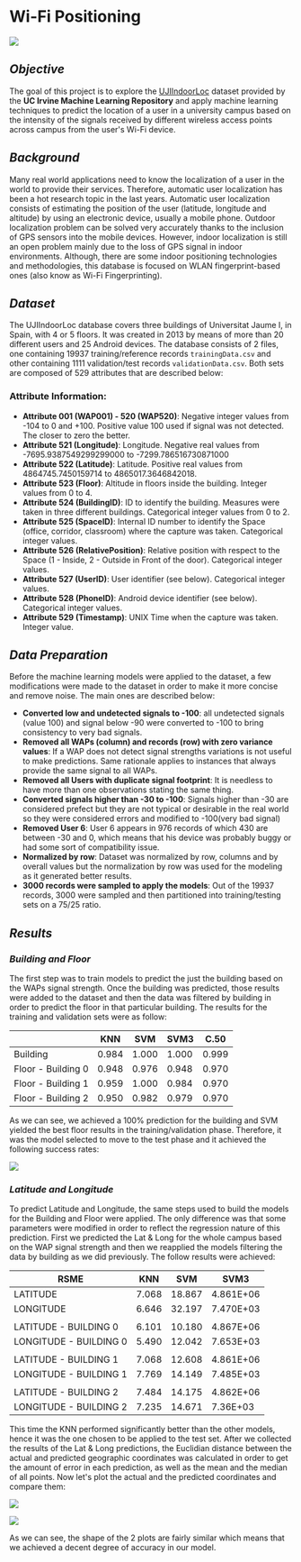 # **Wi-Fi Positioning**
![](/images/dom_jaime.png)

## _Objective_
The goal of this project is to explore the [UJIIndoorLoc](https://archive.ics.uci.edu/ml/datasets/ujiindoorloc) dataset provided by the **UC Irvine Machine Learning Repository** and apply machine learning techniques to predict the location of a user in a university campus based on the intensity of the signals received by different wireless access points across campus from the user's Wi-Fi device.

## _Background_

Many real world applications need to know the localization of a user in the world to provide their services. Therefore, automatic user localization has been a hot research topic in the last years. Automatic user localization consists of estimating the position of the user (latitude, longitude and altitude) by using an electronic device, usually a mobile phone. Outdoor localization problem can be solved very accurately thanks to the inclusion of GPS sensors into the mobile devices. However, indoor localization is still an open problem mainly due to the loss of GPS signal in indoor environments. Although, there are some indoor positioning technologies and methodologies, this database is focused on WLAN fingerprint-based ones (also know as Wi-Fi Fingerprinting). 

## _Dataset_

The UJIIndoorLoc database covers three buildings of Universitat Jaume I, in Spain, with 4 or 5 floors. It was created in 2013 by means of more than 20 different users and 25 Android devices. The database consists of 2 files, one containing 19937 training/reference records `trainingData.csv` and other containing 1111 validation/test records `validationData.csv`. Both sets are composed  of 529 attributes that are described below:


### Attribute Information:

* **Attribute 001 (WAP001) - 520 (WAP520)**: Negative integer values from -104 to 0 and +100. Positive value 100 used if signal was not detected. The closer to zero the better.
* **Attribute 521 (Longitude)**: Longitude. Negative real values from -7695.9387549299299000 to -7299.786516730871000 
* **Attribute 522 (Latitude)**: Latitude. Positive real values from 4864745.7450159714 to 4865017.3646842018. 
* **Attribute 523 (Floor)**: Altitude in floors inside the building. Integer values from 0 to 4. 
* **Attribute 524 (BuildingID)**: ID to identify the building. Measures were taken in three different buildings. Categorical integer values from 0 to 2. 
* **Attribute 525 (SpaceID)**: Internal ID number to identify the Space (office, corridor, classroom) where the capture was taken. Categorical integer values. 
* **Attribute 526 (RelativePosition)**: Relative position with respect to the Space (1 - Inside, 2 - Outside in Front of the door). Categorical integer values. 
* **Attribute 527 (UserID)**: User identifier (see below). Categorical integer values. 
* **Attribute 528 (PhoneID)**: Android device identifier (see below). Categorical integer values. 
* **Attribute 529 (Timestamp)**: UNIX Time when the capture was taken. Integer value. 


## _**Data Preparation**_

Before the machine learning models were applied to the dataset, a few modifications were made to the dataset in order to make it more concise and remove noise. The main ones are described below:

* **Converted low and undetected signals to -100**: all undetected signals (value 100) and signal below -90 were converted to -100 to bring consistency  to very bad signals.
* **Removed all WAPs (column) and records (row) with zero variance values**: If a WAP does not detect signal strengths  variations is not useful to make predictions. Same rationale  applies to instances that always provide the same signal to all WAPs.
* **Removed all Users with duplicate signal footprint**: It is needless to have more than one observations stating the same thing.
* **Converted signals higher than -30 to -100**: Signals higher than -30 are considered prefect but they are not typical or desirable in the real world so they were considered errors and modified to -100(very bad signal)
* **Removed User 6**: User 6 appears in 976 records of which 430 are between -30 and 0, which means that his device was probably buggy or had some sort of compatibility issue.
* **Normalized by row**: Dataset was normalized by row, columns and by overall values but the normalization by row was used for the modeling as it generated better results.
* **3000 records were sampled to apply the models**: Out of the 19937 records, 3000 were sampled and then partitioned into training/testing sets on a 75/25 ratio.


## _**Results**_

### _**Building and Floor**_

The first step was to train models to predict the just the building based on the WAPs signal strength. Once the building was predicted, those results were added to the dataset and then the data was filtered by building in order to predict the floor in that particular building. The results for the training and validation sets were as follow:


|                    | KNN   | SVM   | SVM3  | C.50  |
|--------------------|-------|-------|-------|-------|
| Building           | 0.984 | 1.000 | 1.000 | 0.999 |
| Floor - Building 0 | 0.948 | 0.976 | 0.948 | 0.970 |
| Floor - Building 1 | 0.959 | 1.000 | 0.984 | 0.970 |
| Floor - Building 2 | 0.950 | 0.982 | 0.979 | 0.970 |



As we can see, we achieved a 100% prediction for the building and SVM yielded the best floor results in the training/validation phase. Therefore, it was the model selected to move to the test phase and it achieved the following success  rates:

![](/images/floor_results2.PNG)


### _**Latitude and Longitude**_

To predict Latitude and Longitude, the same steps used to build the models for the Building and Floor were applied. The only difference was that some parameters were modified in order to reflect the regression nature of this prediction. First we predicted the Lat & Long for the whole campus based on the WAP signal strength and then we reapplied the models filtering the data by building as we did previously. The follow results were achieved:


| RSME                   | KNN   | SVM    | SVM3      |
|------------------------|-------|--------|-----------|
| LATITUDE               | 7.068 | 18.867 | 4.861E+06 |
| LONGITUDE              | 6.646 | 32.197 | 7.470E+03 |
|                        |       |        |           |
| LATITUDE - BUILDING 0  | 6.101 | 10.180 | 4.867E+06 |
| LONGITUDE - BUILDING 0 | 5.490 | 12.042 | 7.653E+03 |
|                        |       |        |           |
| LATITUDE - BUILDING 1  | 7.068 | 12.608 | 4.861E+06 |
| LONGITUDE - BUILDING 1 | 7.769 | 14.149 | 7.485E+03 |
|                        |       |        |           |
| LATITUDE - BUILDING 2  | 7.484 | 14.175 | 4.862E+06 |
| LONGITUDE - BUILDING 2 | 7.235 | 14.671 | 7.36E+03  |


This time the KNN performed significantly better than the other models, hence it was the one chosen to be applied to the test set. After we collected the results of the Lat & Long predictions, the Euclidian distance between the actual and predicted geographic coordinates was calculated in order to get the amount of error in each prediction, as well as the mean and the median of all points. Now let's plot the actual and the predicted coordinates and compare them:

![](/images/actual.jpg)


![](/images/predicted.jpg)

As we can see, the shape of the 2 plots are fairly similar which means that we achieved a decent degree of accuracy in our model.  

